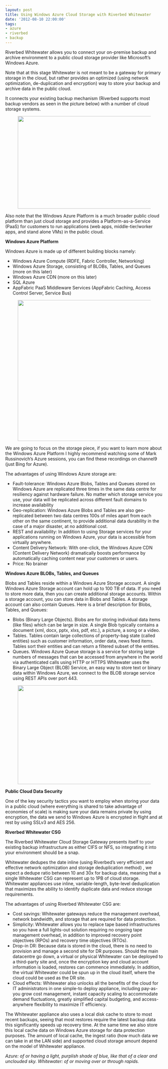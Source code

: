 ```yaml
---
layout: post
title: Using Windows Azure Cloud Storage with Riverbed Whitewater
date: '2012-08-10 22:00:00'
tags:
- azure
- riverbed
- backup
---
```


Riverbed Whitewater allows you to connect your on-premise backup and archive environment to a public cloud storage provider like Microsoft’s Windows Azure.

Note that at this stage Whitewater is not meant to be a gateway for primary storage in the cloud, but rather provides an optimized (using network optimization, de-duplication and encryption) way to store your backup and archive data in the public cloud.

It connects your existing backup mechanism (Riverbed supports most backup vendors as seen in the picture below) with a number of cloud storage systems.

<figure class="kg-card kg-image-card"><img src=" __GHOST_URL__ /content/images/2021/08/wwazure1.png" class="kg-image" alt loading="lazy" width="490" height="295"></figure>

Also note that the Windows Azure Platform is a much broader public cloud platform than just cloud storage and provides a Platform-as-a-Service (PaaS) for customers to run applications (web apps, middle-tier/worker apps, and stand alone VMs) in the public cloud.

**Windows Azure Platform**

Windows Azure is made up of different building blocks namely:

- Windows Azure Compute (RDFE, Fabric Controller, Networking)
- Windows Azure Storage, consisting of BLOBs, Tables, and Queues (more on this later)
- Windows Azure CDN (more on this later)
- SQL Azure
- AppFabric PaaS Middleware Services (AppFabric Caching, Access Control Server, Service Bus)
<figure class="kg-card kg-image-card"><img src=" __GHOST_URL__ /content/images/2021/08/wwazure2.jpg" class="kg-image" alt loading="lazy" width="811" height="449" srcset=" __GHOST_URL__ /content/images/size/w600/2021/08/wwazure2.jpg 600w, __GHOST_URL__ /content/images/2021/08/wwazure2.jpg 811w" sizes="(min-width: 720px) 720px"></figure>

We are going to focus on the storage piece, if you want to learn more about the Windows Azure Platform I highly recommend watching some of Mark Russinovich’s Azure sessions, you can find these recordings on channel9 (just Bing for Azure).

The advantages of using Windows Azure storage are:

- Fault-tolerance: Windows Azure Blobs, Tables and Queues stored on Windows Azure are replicated three times in the same data centre for resiliency against hardware failure. No matter which storage service you use, your data will be replicated across different fault domains to increase availability
- Geo-replication: Windows Azure Blobs and Tables are also geo-replicated between two data centres 100s of miles apart from each other on the same continent, to provide additional data durability in the case of a major disaster, at no additional cost.
- REST and availability: In addition to using Storage services for your applications running on Windows Azure, your data is accessible from virtually anywhere.
- Content Delivery Network: With one-click, the Windows Azure CDN (Content Delivery Network) dramatically boosts performance by automatically caching content near your customers or users.
- Price: No brainer

**Windows Azure BLOBs, Tables, and Queues**

Blobs and Tables reside within a Windows Azure Storage account. A single Windows Azure Storage account can hold up to 100 TB of data. If you need to store more data, then you can create additional storage accounts. Within a storage account, you can store data in Blobs and Tables. A storage account can also contain Queues. Here is a brief description for Blobs, Tables, and Queues:

- Blobs (Binary Large Objects). Blobs are for storing individual data items (like files) which can be large in size. A single Blob typically contains a document (xml, docx, pptx, xlxs, pdf, etc.), a picture, a song or a video.
- Tables. Tables contain large collections of property-bag state (called entities) such as customer information, order data, news feed items. Tables sort their entities and can return a filtered subset of the entities.
- Queues. Windows Azure Queue storage is a service for storing large numbers of messages that can be accessed from anywhere in the world via authenticated calls using HTTP or HTTPS Whitewater uses the Binary Large Object (BLOB) Service, an easy way to store text or binary data within Windows Azure, we connect to the BLOB storage service using REST APIs over port 443.
<figure class="kg-card kg-image-card"><img src=" __GHOST_URL__ /content/images/2021/08/wwazure3.jpg" class="kg-image" alt loading="lazy" width="635" height="315" srcset=" __GHOST_URL__ /content/images/size/w600/2021/08/wwazure3.jpg 600w, __GHOST_URL__ /content/images/2021/08/wwazure3.jpg 635w"></figure>

**Public Cloud Data Security**

One of the key security tactics you want to employ when storing your data in a public cloud (where everything is shared to take advantage of economies of scale) is making sure your data remains private by using encryption, the data we send to Windows Azure is encrypted in flight and at rest by using SSLv3 and AES 256.

**Riverbed Whitewater CSG**

The Riverbed Whitewater Cloud Storage Gateway presents itself to your existing backup infrastructure as either CIFS or NFS, so integrating it into your environment should be a snap.

Whitewater dedupes the date inline (using Riverbed’s very efficient and effective network optimization and storage deduplication method) , we expect a dedupe ratio between 10 and 30x for backup data, meaning that a single Whitewater CSG can represent up to 1PB of cloud storage. Whitewater appliances use inline, variable-length, byte-level deduplication that maximizes the ability to identify duplicate data and reduce storage requirements.

The advantages of using Riverbed Whitewater CSG are:

- Cost savings: Whitewater gateways reduce the management overhead, network bandwidth, and storage that are required for data protection.
- Simplicity: Whitewater allows you to replace tape based infrastructures so you have a full lights-out solution requiring no ongoing tape management overhead, in addition to improved recovery point objectives (RPOs) and recovery time objectives (RTOs).
- Drop-in DR: Because data is stored in the cloud, there is no need to provision and manage a second site for DR purposes. Should the main datacentre go down, a virtual or physical Whitewater can be deployed to a third-party site and, once the encryption key and cloud account information is loaded, restores can commence immediately. In addition, the virtual Whitewater could be spun up in the cloud itself, where the cloud could be used as the DR site.
- Cloud effects: Whitewater also unlocks all the benefits of the cloud for IT administrators in one simple-to deploy appliance, including pay-as-you grow cost management, instant capacity scaling to accommodate demand fluctuations, greatly simplified capital budgeting, and access-anywhere flexibility to maximize IT efficiency.

The Whitewater appliance also uses a local disk cache to store to most recent backups, seeing that most restores require the latest backup data this significantly speeds up recovery time. At the same time we also store this local cache data on Windows Azure storage for data protection purposes. The amount of local cache, the ingest ratio (how much data we can take in at the LAN side) and supported cloud storage amount depend on the model of Whitewater appliance.

_Azure: of or having a light, purplish shade of blue, like that of a clear and unclouded sky._ _Whitewater: of or moving over or through rapids._

